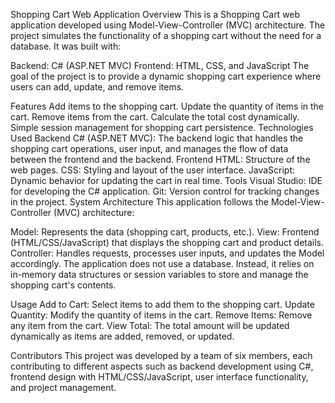 Shopping Cart Web Application
Overview
This is a Shopping Cart web application developed using Model-View-Controller (MVC) architecture. The project simulates the functionality of a shopping cart without the need for a database. It was built with:

Backend: C# (ASP.NET MVC)
Frontend: HTML, CSS, and JavaScript
The goal of the project is to provide a dynamic shopping cart experience where users can add, update, and remove items.

Features
Add items to the shopping cart.
Update the quantity of items in the cart.
Remove items from the cart.
Calculate the total cost dynamically.
Simple session management for shopping cart persistence.
Technologies Used
Backend
C# (ASP.NET MVC): The backend logic that handles the shopping cart operations, user input, and manages the flow of data between the frontend and the backend.
Frontend
HTML: Structure of the web pages.
CSS: Styling and layout of the user interface.
JavaScript: Dynamic behavior for updating the cart in real time.
Tools
Visual Studio: IDE for developing the C# application.
Git: Version control for tracking changes in the project.
System Architecture
This application follows the Model-View-Controller (MVC) architecture:

Model: Represents the data (shopping cart, products, etc.).
View: Frontend (HTML/CSS/JavaScript) that displays the shopping cart and product details.
Controller: Handles requests, processes user inputs, and updates the Model accordingly.
The application does not use a database. Instead, it relies on in-memory data structures or session variables to store and manage the shopping cart's contents.

Usage
Add to Cart: Select items to add them to the shopping cart.
Update Quantity: Modify the quantity of items in the cart.
Remove Items: Remove any item from the cart.
View Total: The total amount will be updated dynamically as items are added, removed, or updated.

Contributors
This project was developed by a team of six members, each contributing to different aspects such as backend development using C#, frontend design with HTML/CSS/JavaScript, user interface functionality, and project management.